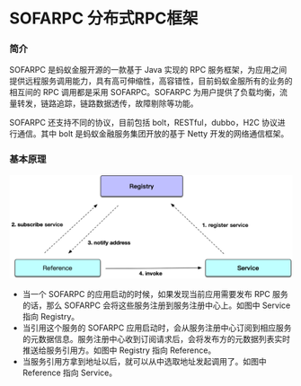 # SOFARPC 分布式RPC框架

### 简介
SOFARPC 是蚂蚁金服开源的一款基于 Java 实现的 RPC 服务框架，为应用之间提供远程服务调用能力，具有高可伸缩性，高容错性，目前蚂蚁金服所有的业务的相互间的 RPC 调用都是采用 SOFARPC。SOFARPC 为用户提供了负载均衡，流量转发，链路追踪，链路数据透传，故障剔除等功能。

SOFARPC 还支持不同的协议，目前包括 bolt，RESTful，dubbo，H2C 协议进行通信。其中 bolt 是蚂蚁金融服务集团开放的基于 Netty 开发的网络通信框架。


### 基本原理
  ![overview](assets/sofarpc-overview.png "overview")
 - 当一个 SOFARPC 的应用启动的时候，如果发现当前应用需要发布 RPC 服务的话，那么 SOFARPC 会将这些服务注册到服务注册中心上。如图中 Service 指向 Registry。
 - 当引用这个服务的 SOFARPC 应用启动时，会从服务注册中心订阅到相应服务的元数据信息。服务注册中心收到订阅请求后，会将发布方的元数据列表实时推送给服务引用方。如图中 Registry 指向 Reference。
 - 当服务引用方拿到地址以后，就可以从中选取地址发起调用了。如图中 Reference 指向 Service。